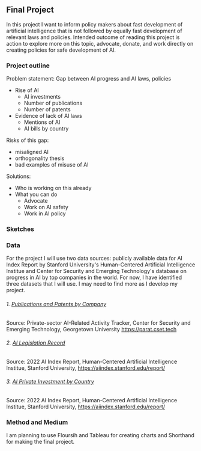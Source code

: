 ## Final Project

In this project I want to inform policy makers about fast development of artificial intelligence that is not followed by equally fast development of relevant laws and policies. Intended outcome of reading this project is action to explore more on this topic, advocate, donate, and work directly on creating policies for safe development of AI.

### Project outline

Problem statement: 
Gap between AI progress and AI laws, policies 
- Rise of AI 
  - AI investments 
  - Number of publications 
  - Number of patents
- Evidence of lack of AI laws
  - Mentions of AI 
  - AI bills by country

Risks of this gap: 
- misaligned AI 
- orthogonality thesis 
- bad examples of misuse of AI

Solutions:
- Who is working on this already
- What you can do
  - Advocate
  - Work on AI safety 
  - Work in AI policy 

### Sketches

<div class="flourish-embed flourish-chart" data-src="visualisation/11294553"><script src="https://public.flourish.studio/resources/embed.js"></script></div> 

<div class="flourish-embed flourish-chart" data-src="visualisation/11294652"><script src="https://public.flourish.studio/resources/embed.js"></script></div>

### Data

For the project I will use two data sources: publicly available data for AI Index Report by Stanford University's Human-Centered Artificial Intelligence Institue and Center for Security and Emerging Technology's database on progress in AI by top companies in the world. For now, I have identified three datasets that I will use. I may need to find more as I develop my project.  

###### 1. [Publications and Patents by Company](/c_pubs.csv)
Source: Private-sector AI-Related Activity Tracker, Center for Security and Emerging Technology, Georgetown University https://parat.cset.tech 

###### 2. [AI Legislation Record](https://docs.google.com/spreadsheets/d/1oZPYsTA83zZYapwDKvrs39A8CRoNv6YamNPJJZtOKzE/edit#gid=614387978) 
Source: 2022 AI Index Report, Human-Centered Artificial Intelligence Institue, Stanford University, https://aiindex.stanford.edu/report/

###### 3. [AI Private Investment by Country](https://docs.google.com/spreadsheets/d/1HsBaNYXv4QR8DlIDqkMJaUx4fBy2N4bVX_Isfp7jUp8/edit#gid=0) 
Source: 2022 AI Index Report, Human-Centered Artificial Intelligence Institue, Stanford University, https://aiindex.stanford.edu/report/

### Method and Medium

I am planning to use Floursih and Tableau for creating charts and Shorthand for making the final project. 
